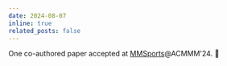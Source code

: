 ```yaml
---
date: 2024-08-07
inline: true
related_posts: false
---
```


One co-authored paper accepted at [MMSports](http://conferences.visionbib.com/2024/acmmm-mmsports-10-24-call.html)@ACMMM'24. :tada:
